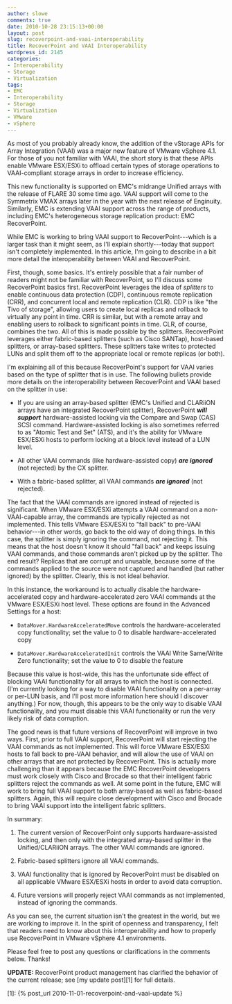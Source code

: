 ```yaml
---
author: slowe
comments: true
date: 2010-10-28 23:15:13+00:00
layout: post
slug: recoverpoint-and-vaai-interoperability
title: RecoverPoint and VAAI Interoperability
wordpress_id: 2145
categories:
- Interoperability
- Storage
- Virtualization
tags:
- EMC
- Interoperability
- Storage
- Virtualization
- VMware
- vSphere
---
```


As most of you probably already know, the addition of the vStorage APIs for Array Integration (VAAI) was a major new feature of VMware vSphere 4.1. For those of you not familiar with VAAI, the short story is that these APIs enable VMware ESX/ESXi to offload certain types of storage operations to VAAI-compliant storage arrays in order to increase efficiency.

This new functionality is supported on EMC's midrange Unified arrays with the release of FLARE 30 some time ago. VAAI support will come to the Symmetrix VMAX arrays later in the year with the next release of Enginuity. Similarly, EMC is extending VAAI support across the range of products, including EMC's heterogeneous storage replication product: EMC RecoverPoint.

While EMC is working to bring VAAI support to RecoverPoint---which is a larger task than it might seem, as I'll explain shortly---today that support isn't completely implemented. In this article, I'm going to describe in a bit more detail the interoperability between VAAI and RecoverPoint.

First, though, some basics. It's entirely possible that a fair number of readers might not be familiar with RecoverPoint, so I'll discuss some RecoverPoint basics first. RecoverPoint leverages the idea of _splitters_ to enable continuous data protection (CDP), continuous remote replication (CRR), and concurrent local and remote replication (CLR). CDP is like "the Tivo of storage", allowing users to create local replicas and rollback to virtually any point in time. CRR is similar, but with a remote array and enabling users to rollback to significant points in time. CLR, of course, combines the two. All of this is made possible by the splitters. RecoverPoint leverages either fabric-based splitters (such as Cisco SANTap), host-based splitters, or array-based splitters. These splitters take writes to protected LUNs and split them off to the appropriate local or remote replicas (or both).

I'm explaining all of this because RecoverPoint's support for VAAI varies based on the type of splitter that is in use. The following bullets provide more details on the interoperability between RecoverPoint and VAAI based on the splitter in use:

* If you are using an array-based splitter (EMC's Unified and CLARiiON arrays have an integrated RecoverPoint splitter), RecoverPoint **_will support_** hardware-assisted locking via the Compare and Swap (CAS) SCSI command. Hardware-assisted locking is also sometimes referred to as "Atomic Test and Set" (ATS), and it's the ability for VMware ESX/ESXi hosts to perform locking at a block level instead of a LUN level.

* All other VAAI commands (like hardware-assisted copy) **_are ignored_** (not rejected) by the CX splitter.

* With a fabric-based splitter, all VAAI commands **_are ignored_** (not rejected).

The fact that the VAAI commands are ignored instead of rejected is significant. When VMware ESX/ESXi attempts a VAAI command on a non-VAAI-capable array, the commands are typically rejected as not implemented. This tells VMware ESX/ESXi to "fall back" to pre-VAAI behavior---in other words, go back to the old way of doing things. In this case, the splitter is simply ignoring the command, not rejecting it. This means that the host doesn't know it should "fall back" and keeps issuing VAAI commands, and those commands aren't picked up by the splitter. The end result? Replicas that are corrupt and unusable, because some of the commands applied to the source were not captured and handled (but rather ignored) by the splitter. Clearly, this is not ideal behavior.

In this instance, the workaround is to actually disable the hardware-accelerated copy and hardware-accelerated zero VAAI commands at the VMware ESX/ESXi host level. These options are found in the Advanced Settings for a host:

* `DataMover.HardwareAcceleratedMove` controls the hardware-accelerated copy functionality; set the value to 0 to disable hardware-accelerated copy

* `DataMover.HardwareAcceleratedInit` controls the VAAI Write Same/Write Zero functionality; set the value to 0 to disable the feature

Because this value is host-wide, this has the unfortunate side effect of blocking VAAI functionality for all arrays to which the host is connected. (I'm currently looking for a way to disable VAAI functionality on a per-array or per-LUN basis, and I'll post more information here should I discover anything.) For now, though, this appears to be the only way to disable VAAI functionality, and you must disable this VAAI functionality or run the very likely risk of data corruption.

The good news is that future versions of RecoverPoint will improve in two ways. First, prior to full VAAI support, RecoverPoint will start rejecting the VAAI commands as not implemented. This will force VMware ESX/ESXi hosts to fall back to pre-VAAI behavior, and will allow the use of VAAI on other arrays that are not protected by RecoverPoint. This is actually more challenging than it appears because the EMC RecoverPoint developers must work closely with Cisco and Brocade so that their intelligent fabric splitters reject the commands as well. At some point in the future, EMC will work to bring full VAAI support to both array-based as well as fabric-based splitters. Again, this will require close development with Cisco and Brocade to bring VAAI support into the intelligent fabric splitters.

In summary:

1. The current version of RecoverPoint only supports hardware-assisted locking, and then only with the integrated array-based splitter in the Unified/CLARiiON arrays. The other VAAI commands are ignored.

2. Fabric-based splitters ignore all VAAI commands.

3. VAAI functionality that is ignored by RecoverPoint must be disabled on all applicable VMware ESX/ESXi hosts in order to avoid data corruption.

4. Future versions will properly reject VAAI commands as not implemented, instead of ignoring the commands.

As you can see, the current situation isn't the greatest in the world, but we are working to improve it. In the spirit of openness and transparency, I felt that readers need to know about this interoperability and how to properly use RecoverPoint in VMware vSphere 4.1 environments.

Please feel free to post any questions or clarifications in the comments below. Thanks!

**UPDATE:** RecoverPoint product management has clarified the behavior of the current release; see [my update post][1] for full details.

[1]: {% post_url 2010-11-01-recoverpoint-and-vaai-update %}
